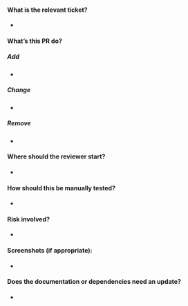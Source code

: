 #### What is the relevant ticket?
*

#### What’s this PR do?
##### Add
*
##### Change
*
##### Remove
*

#### Where should the reviewer start?
*

#### How should this be manually tested?
*

#### Risk involved?
*

#### Screenshots (if appropriate):
*

#### Does the documentation or dependencies need an update?
*
